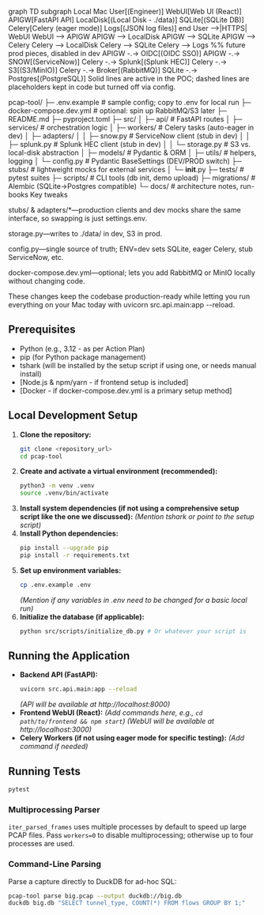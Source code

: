graph TD
    subgraph Local Mac
        User[(Engineer)]
        WebUI[Web UI (React)]
        APIGW[FastAPI API]
        LocalDisk[(Local Disk - ./data)]
        SQLite[(SQLite DB)]
        Celery[Celery (eager mode)]
        Logs[(JSON log files)]
    end
    User -->|HTTPS| WebUI
    WebUI --> APIGW
    APIGW --> LocalDisk
    APIGW --> SQLite
    APIGW --> Celery
    Celery --> LocalDisk
    Celery --> SQLite
    Celery --> Logs
    %% future prod pieces, disabled in dev
    APIGW -.-> OIDC[(OIDC SSO)]
    APIGW -.-> SNOW[(ServiceNow)]
    Celery -.-> Splunk[(Splunk HEC)]
    Celery -.-> S3[(S3/MinIO)]
    Celery -.-> Broker[(RabbitMQ)]
    SQLite -.-> Postgres[(PostgreSQL)]
Solid lines are active in the POC; dashed lines are placeholders kept in code but turned off via config.

pcap-tool/
├─ .env.example           # sample config; copy to .env for local run
├─ docker-compose.dev.yml # optional: spin up RabbitMQ/S3 later
├─ README.md
├─ pyproject.toml
├─ src/
│  ├─ api/                # FastAPI routes
│  ├─ services/           # orchestration logic
│  ├─ workers/            # Celery tasks (auto-eager in dev)
│  ├─ adapters/
│  │   ├─ snow.py         # ServiceNow client (stub in dev)
│  │   ├─ splunk.py       # Splunk HEC client (stub in dev)
│  │   └─ storage.py      # S3 vs. local-disk abstraction
│  ├─ models/             # Pydantic & ORM
│  ├─ utils/              # helpers, logging
│  └─ config.py           # Pydantic BaseSettings (DEV/PROD switch)
├─ stubs/                 # lightweight mocks for external services
│  └─ __init__.py
├─ tests/                 # pytest suites
├─ scripts/               # CLI tools (db init, demo upload)
├─ migrations/            # Alembic (SQLite→Postgres compatible)
└─ docs/                  # architecture notes, run-books
Key tweaks

stubs/ & adapters/*—production clients and dev mocks share the same interface, so swapping is just settings.env.

storage.py—writes to ./data/ in dev, S3 in prod.

config.py—single source of truth; ENV=dev sets SQLite, eager Celery, stub ServiceNow, etc.

docker-compose.dev.yml—optional; lets you add RabbitMQ or MinIO locally without changing code.

These changes keep the codebase production-ready while letting you run everything on your Mac today with uvicorn src.api.main:app --reload.

## Prerequisites

* Python (e.g., 3.12 - as per Action Plan)
* pip (for Python package management)
* tshark (will be installed by the setup script if using one, or needs manual install)
* [Node.js & npm/yarn - if frontend setup is included]
* [Docker - if docker-compose.dev.yml is a primary setup method]

## Local Development Setup

1.  **Clone the repository:**
    ```bash
    git clone <repository_url>
    cd pcap-tool
    ```
2.  **Create and activate a virtual environment (recommended):**
    ```bash
    python3 -m venv .venv
    source .venv/bin/activate
    ```
3.  **Install system dependencies (if not using a comprehensive setup script like the one we discussed):**
    *(Mention tshark or point to the setup script)*
4.  **Install Python dependencies:**
    ```bash
    pip install --upgrade pip
    pip install -r requirements.txt
    ```
5.  **Set up environment variables:**
    ```bash
    cp .env.example .env
    ```
    *(Mention if any variables in .env need to be changed for a basic local run)*
6.  **Initialize the database (if applicable):**
    ```bash
    python src/scripts/initialize_db.py # Or whatever your script is
    ```

## Running the Application

* **Backend API (FastAPI):**
    ```bash
    uvicorn src.api.main:app --reload
    ```
    *(API will be available at http://localhost:8000)*
* **Frontend WebUI (React):**
    *(Add commands here, e.g., `cd path/to/frontend && npm start`)*
    *(WebUI will be available at http://localhost:3000)*
* **Celery Workers (if not using eager mode for specific testing):**
    *(Add command if needed)*

## Running Tests

```bash
pytest
```

### Multiprocessing Parser

`iter_parsed_frames` uses multiple processes by default to speed up large PCAP files. Pass `workers=0` to disable multiprocessing; otherwise up to four processes are used.

### Command-Line Parsing

Parse a capture directly to DuckDB for ad-hoc SQL:

```bash
pcap-tool parse big.pcap --output duckdb://big.db
duckdb big.db "SELECT tunnel_type, COUNT(*) FROM flows GROUP BY 1;"
```
